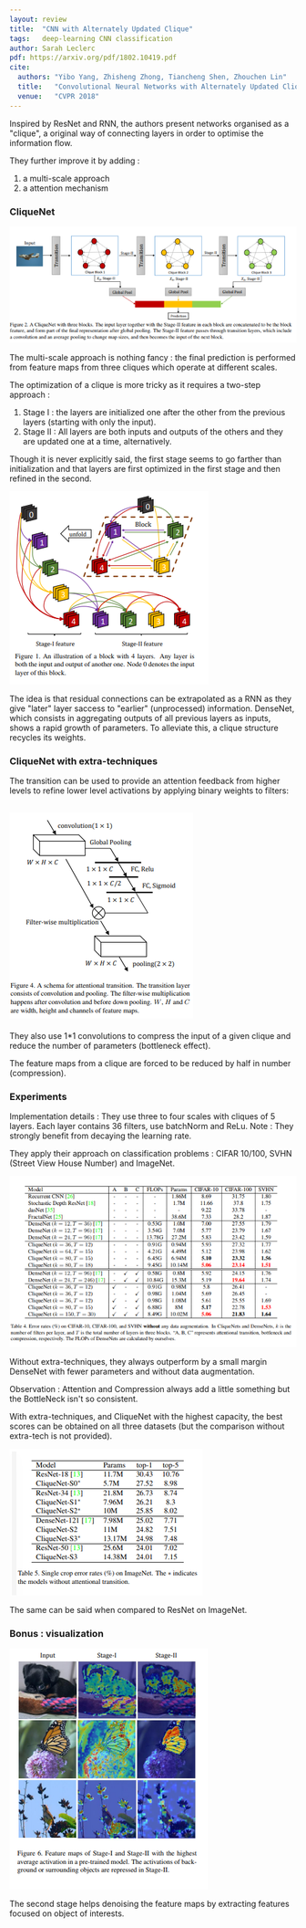 ```yaml
---
layout: review
title:  "CNN with Alternately Updated Clique"
tags:   deep-learning CNN classification
author: Sarah Leclerc
pdf: https://arxiv.org/pdf/1802.10419.pdf
cite:
  authors: "Yibo Yang, Zhisheng Zhong, Tiancheng Shen, Zhouchen Lin"
  title:   "Convolutional Neural Networks with Alternately Updated Clique"
  venue:   "CVPR 2018"
---
```



Inspired by ResNet and RNN, the authors present networks organised as a "clique", a original way of connecting layers in order to optimise the information flow.

They further improve it by adding :
1. a multi-scale approach 
2. a attention mechanism

### CliqueNet

![](/deep-learning/images/cliqueCNN/pipeline.png)

The multi-scale approach is nothing fancy : the final prediction is performed from feature maps from three cliques which operate at different scales.

The optimization of a clique is more tricky as it requires a two-step approach : 
1. Stage I : the layers are initialized one after the other from the previous layers (starting with only the input).
2. Stage II : All layers are both inputs and outputs of the others and they are updated one at a time, alternatively.

Though it is never explicitly said, the first stage seems to go farther than initialization and that layers are first optimized in the first stage and then refined in the second.

![](/deep-learning/images/cliqueCNN/opt.png)

The idea is that residual connections can be extrapolated as a RNN as they give "later" layer saccess  to "earlier" (unprocessed) information. 
DenseNet, which consists in aggregating outputs of all previous layers as inputs, shows a rapid growth of parameters. To alleviate this, a clique structure recycles its weights.


### CliqueNet with extra-techniques



The transition can be used to provide an attention feedback from higher levels to refine lower level activations by applying binary weights to filters:

![](/deep-learning/images/cliqueCNN/attention.png)
- 

They also use 1*1 convolutions to compress the input of a given clique and reduce the number of parameters (bottleneck effect).

The feature maps from a clique are forced to be reduced by half in number (compression).

### Experiments 

Implementation details : They use three to four scales with cliques of 5 layers. Each layer contains 36 filters, use batchNorm and ReLu. 
Note : They strongly benefit from decaying the learning rate.

They apply their approach on classification problems : CIFAR 10/100, SVHN (Street View House Number) and ImageNet.

![](/deep-learning/images/cliqueCNN/res1.png)

Without extra-techniques, they always outperform by a small margin DenseNet with fewer parameters and without data augmentation.

Observation : Attention and Compression always add a little something but the BottleNeck isn't so consistent. 

With extra-techniques, and CliqueNet with the highest capacity, the best scores can be obtained on all three datasets (but the comparison without extra-tech is not provided).

![](/deep-learning/images/cliqueCNN/res2.png)

The same can be said when compared to ResNet on ImageNet.

### Bonus : visualization

![](/deep-learning/images/cliqueCNN/visu.png)

The second stage helps denoising the feature maps by extracting features focused on object of interests.


